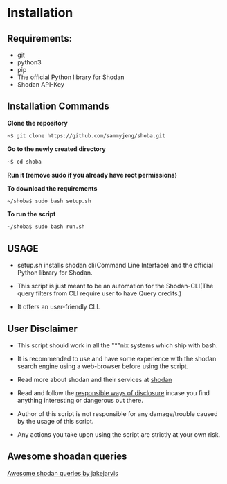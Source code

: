 # **Installation**

## Requirements:

- git
- python3
- pip
- The official Python library for Shodan
- Shodan API-Key

## Installation Commands

**Clone the repository** 
```bash
~$ git clone https://github.com/sammyjeng/shoba.git
```
**Go to the newly created directory**
```bash
~$ cd shoba
```
**Run it (remove sudo if you already have root permissions)**

**To download the requirements**
```bash
~/shoba$ sudo bash setup.sh
```
**To run the script**
```bash
~/shoba$ sudo bash run.sh
```
## **USAGE**

- setup.sh installs shodan cli(Command Line Interface) and the official Python library for Shodan.

- This script is just meant to be an automation for the Shodan-CLI(The query filters from CLI require user to have Query credits.)

- It offers an user-friendly CLI.

## **User Disclaimer**

- This script should work in all the "*"nix systems which ship with bash.

- It is recommended to use and have some experience with the shodan search engine using a web-browser before using the         script.

- Read more about shodan and their services at [shodan](https://shodan.io)

- Read and follow the [responsible ways of disclosure](https://www.bugcrowd.com/resource/what-is-responsible-disclosure/)       incase you find anything interesting or dangerous out there.

- Author of this script is not responsible for any damage/trouble caused by the usage of this script.

- Any actions you take upon using the script are strictly at your own risk.

## Awesome shoadan queries

[Awesome shodan queries by jakejarvis](https://github.com/jakejarvis/awesome-shodan-queries)



